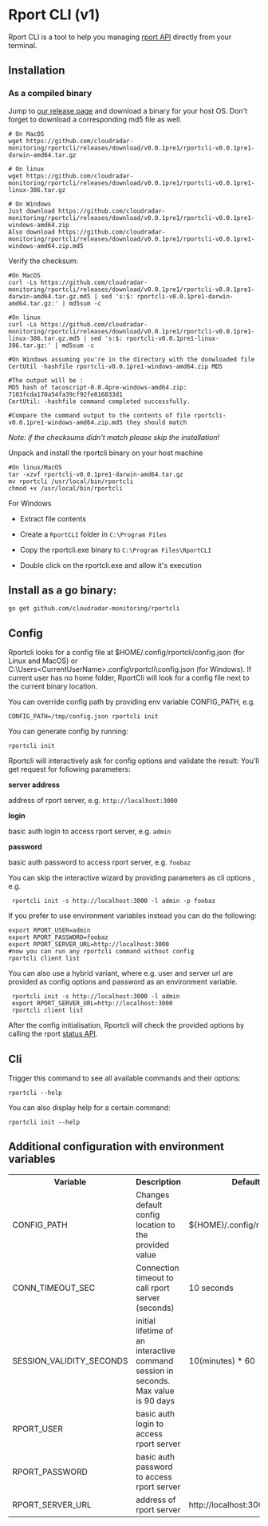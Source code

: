 # Rport CLI (v1)
Rport CLI is a tool to help you managing [rport API](https://github.com/cloudradar-monitoring/rport) directly from your terminal.

## Installation

### As a compiled binary

Jump to [our release page](https://github.com/cloudradar-monitoring/rportcli/releases/tag/v0.0.1pre1) and download a binary for your host OS. Don't forget to download a corresponding md5 file as well.


    # On MacOS
    wget https://github.com/cloudradar-monitoring/rportcli/releases/download/v0.0.1pre1/rportcli-v0.0.1pre1-darwin-amd64.tar.gz
    
    # On linux
    wget https://github.com/cloudradar-monitoring/rportcli/releases/download/v0.0.1pre1/rportcli-v0.0.1pre1-linux-386.tar.gz
    
    # On Windows
    Just download https://github.com/cloudradar-monitoring/rportcli/releases/download/v0.0.1pre1/rportcli-v0.0.1pre1-windows-amd64.zip
    Also download https://github.com/cloudradar-monitoring/rportcli/releases/download/v0.0.1pre1/rportcli-v0.0.1pre1-windows-amd64.zip.md5
     
     
Verify the checksum:

    
    #On MacOS
    curl -Ls https://github.com/cloudradar-monitoring/rportcli/releases/download/v0.0.1pre1/rportcli-v0.0.1pre1-darwin-amd64.tar.gz.md5 | sed 's:$: rportcli-v0.0.1pre1-darwin-amd64.tar.gz:' | md5sum -c
    
    #On linux
    curl -Ls https://github.com/cloudradar-monitoring/rportcli/releases/download/v0.0.1pre1/rportcli-v0.0.1pre1-linux-386.tar.gz.md5 | sed 's:$: rportcli-v0.0.1pre1-linux-386.tar.gz:' | md5sum -c
     
    #On Windows assuming you're in the directory with the donwloaded file
    CertUtil -hashfile rportcli-v0.0.1pre1-windows-amd64.zip MD5
    
    #The output will be :
    MD5 hash of tacoscript-0.0.4pre-windows-amd64.zip:
    7103fcda170a54fa39cf92fe816833d1
    CertUtil: -hashfile command completed successfully.
    
    #Compare the command output to the contents of file rportcli-v0.0.1pre1-windows-amd64.zip.md5 they should match
  

_Note: if the checksums didn't match please skip the installation!_

Unpack and install the rportcli binary on your host machine

    
    #On linux/MacOS
    tar -xzvf rportcli-v0.0.1pre1-darwin-amd64.tar.gz 
    mv rportcli /usr/local/bin/rportcli
    chmod +x /usr/local/bin/rportcli
    

For Windows

- Extract file contents

- Create a `RportCLI` folder in `C:\Program Files`

- Copy the rportcli.exe binary to `C:\Program Files\RportCLI`

- Double click on the rportcli.exe and allow it's execution

## Install as a go binary:

    go get github.com/cloudradar-monitoring/rportcli

## Config

Rportcli looks for a config file at $HOME/.config/rportcli/config.json (for Linux and MacOS) or C:\Users\<CurrentUserName>\.config\rportcli\config.json (for Windows).
If current user has no home folder, RportCli will look for a config file next to the current binary location.

You can override config path by providing env variable CONFIG_PATH, e.g.


    CONFIG_PATH=/tmp/config.json rportcli init
    
    
You can generate config by running:


    rportcli init


Rportcli will interactively ask for config options and validate the result:
You'll get request for following parameters:

**server address** 

address of rport server, e.g. `http://localhost:3000`

**login**

basic auth login to access rport server, e.g. `admin`

**password**

basic auth password to access rport server, e.g. `foobaz`

You can skip the interactive wizard by providing parameters as cli options , e.g.


     rportcli init -s http://localhost:3000 -l admin -p foobaz


If you prefer to use environment variables instead you can do the following: 


    export RPORT_USER=admin
    export RPORT_PASSWORD=foobaz
    export RPORT_SERVER_URL=http://localhost:3000
    #now you can run any rportcli command without config
    rportcli client list


You can also use a hybrid variant, where e.g. user and server url are provided as config options and password as an environment variable.


     rportcli init -s http://localhost:3000 -l admin
     export RPORT_SERVER_URL=http://localhost:3000
     rportcli client list
 

After the config initialisation, Rportcli will check the provided options by calling the rport [status API](https://petstore.swagger.io/?url=https://raw.githubusercontent.com/cloudradar-monitoring/rport/master/api-doc.yml#/default/get_status).


## Cli

Trigger this command to see all available commands and their options:

    rportcli --help

You can also display help for a certain command:

    rportcli init --help

## Additional configuration with environment variables

<table>
    <tr>
    <th>Variable</th>    
    <th>Description</th>    
    <th>Default Value</th>    
    <th>Example</th>    
    </tr>
    <tr>
    <td>CONFIG_PATH</td>
    <td>Changes default config location to the provided value</td>
    <td>${HOME}/.config/rportcli/config.json</td>
    <td>CONFIG_PATH=/tmp/config.json rportcli init</td>
    </tr>
    <tr>
    <td>CONN_TIMEOUT_SEC</td>
    <td>Connection timeout to call rport server (seconds)</td>
    <td>10 seconds</td>
    <td>CONN_TIMEOUT_SEC=20 rportcli client list</td>
    </tr>
    <tr>
    <td>SESSION_VALIDITY_SECONDS</td>
    <td>initial lifetime of an interactive command session in seconds. Max value is 90 days</td>
    <td>10(minutes) * 60</td>
    <td>SESSION_VALIDITY_SECONDS=1800 rportcli command -i</td>
    </tr>
    <tr>
    <td>RPORT_USER</td>
    <td>basic auth login to access rport server</td>
    <td></td>
    <td>RPORT_USER=admin rportcli client list</td>
    </tr>
    <tr>
    <td>RPORT_PASSWORD</td>
    <td>basic auth password to access rport server</td>
    <td></td>
    <td>RPORT_PASSWORD=foobaz rportcli client list</td>
    </tr>
    <tr>
    <td>RPORT_SERVER_URL</td>
    <td>address of rport server</td>
    <td>http://localhost:3000</td>
    <td>RPORT_SERVER_URL=http://localhost:3000 rportcli client list</td>
    </tr>
</table>
